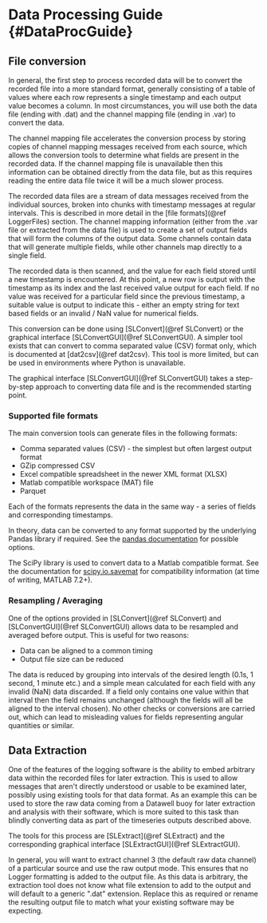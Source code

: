 # Data Processing Guide {#DataProcGuide}

## File conversion

In general, the first step to process recorded data will be to convert the recorded file into a more standard format, generally consisting of a table of values where each row represents a single timestamp and each output value becomes a column.
In most circumstances, you will use both the data file (ending with .dat) and the channel mapping file (ending in .var) to convert the data.

The channel mapping file accelerates the conversion process by storing copies of channel mapping messages received from each source, which allows the conversion tools to determine what fields are present in the recorded data.
If the channel mapping file is unavailable then this information can be obtained directly from the data file, but as this requires reading the entire data file twice it will be a much slower process.

The recorded data files are a stream of data messages received from the individual sources, broken into chunks with timestamp messages at regular intervals.
This is described in more detail in the [file formats](@ref LoggerFiles) section.
The channel mapping information (either from the .var file or extracted from the data file) is used to create a set of output fields that will form the columns of the output data.
Some channels contain data that will generate multiple fields, while other channels map directly to a single field.

The recorded data is then scanned, and the value for each field stored until a new timestamp is encountered.
At this point, a new row is output with the timestamp as its index and the last received value output for each field.
If no value was received for a particular field since the previous timestamp, a suitable value is output to indicate this - either an empty string for text based fields or an invalid / NaN value for numerical fields.

This conversion can be done using [SLConvert](@ref SLConvert) or the graphical interface [SLConvertGUI](@ref SLConvertGUI).
A simpler tool exists that can convert to comma separated value (CSV) format only, which is documented at [dat2csv](@ref dat2csv). This tool is more limited, but can be used in environments where Python is unavailable.

The graphical interface [SLConvertGUI](@ref SLConvertGUI) takes a step-by-step approach to converting data file and is the recommended starting point.


### Supported file formats
The main conversion tools can generate files in the following formats:
- Comma separated values (CSV) - the simplest but often largest output format
- GZip compressed CSV
- Excel compatible spreadsheet in the newer XML format (XLSX)
- Matlab compatible workspace (MAT) file
- Parquet

Each of the formats represents the data in the same way - a series of fields and corresponding timestamps.

In theory, data can be converted to any format supported by the underlying Pandas library if required.
See the [pandas documentation](https://pandas.pydata.org/docs/user_guide/io.html) for possible options.

The SciPy library is used to convert data to a Matlab compatible format.
See the documentation for [scipy.io.savemat](https://docs.scipy.org/doc/scipy/reference/generated/scipy.io.savemat.html#scipy.io.savemat) for compatibility information (at time of writing, MATLAB 7.2+).

### Resampling / Averaging

One of the options provided in [SLConvert](@ref SLConvert) and [SLConvertGUI](@ref SLConvertGUI) allows data to be resampled and averaged before output.
This is useful for two reasons:
- Data can be aligned to a common timing
- Output file size can be reduced

The data is reduced by grouping into intervals of the desired length (0.1s, 1 second, 1 minute etc.) and a simple mean calculated for each field with any invalid (NaN) data discarded.
If a field only contains one value within that interval then the field remains unchanged (although the fields will all be aligned to the interval chosen).
No other checks or conversions are carried out, which can lead to misleading values for fields representing angular quantities or similar.

## Data Extraction

One of the features of the logging software is the ability to embed arbitrary data within the recorded files for later extraction.
This is used to allow messages that aren't directly understood or usable to be examined later, possibly using existing tools for that data format.
As an example this can be used to store the raw data coming from a Datawell buoy for later extraction and analysis with their software, which is more suited to this task than blindly converting data as part of the timeseries outputs described above.

The tools for this process are [SLExtract](@ref SLExtract) and the corresponding graphical interface [SLExtractGUI](@ref SLExtractGUI).

In general, you will want to extract channel 3 (the default raw data channel) of a particular source and use the raw output mode. This ensures that no Logger formatting is added to the output file.
As this data is arbitrary, the extraction tool does not know what file extension to add to the output and will default to a generic ".dat" extension.
Replace this as required or rename the resulting output file to match what your existing software may be expecting.


